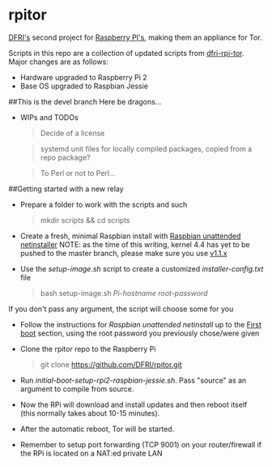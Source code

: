 # rpitor

[DFRI's](https://www.dfri.se/) second project for [Raspberry PI's](https://www.dfri.se/projekt/tor/rpi/), making them an appliance for Tor.

Scripts in this repo are a collection of updated scripts from [dfri-rpi-tor](https://github.com/DFRI/dfri-rpi-tor).
Major changes are as follows:
* Hardware upgraded to Raspberry Pi 2
* Base OS upgraded to Raspbian Jessie

##This is the devel branch
Here be dragons...
* WIPs and TODOs
	> Decide of a license

	> systemd unit files for locally compiled packages, copied from a repo package?

	> To Perl or not to Perl...

##Getting started with a new relay
* Prepare a folder to work with the scripts and such
	> mkdir scripts && cd scripts

* Create a fresh, minimal Raspbian install with [Raspbian unattended netinstaller](https://github.com/debian-pi/raspbian-ua-netinst)
NOTE: as the time of this writing, kernel 4.4 has yet to be pushed to the master branch, please make sure you use [v1.1.x](https://github.com/debian-pi/raspbian-ua-netinst/tree/v1.1.x)

* Use the _setup-image.sh_ script to create a customized _installer-config.txt_ file
	> bash setup-image.sh _Pi-hostname_ _root-password_

If you don't pass any argument, the script will choose some for you

* Follow the instructions for _Raspbian unattended netinstall_ up to the [First boot](https://github.com/debian-pi/raspbian-ua-netinst/tree/v1.1.x#first-boot) section, using the root password you previously chose/were given
* Clone the rpitor repo to the Raspberry Pi
	> git clone https://github.com/DFRI/rpitor.git

* Run _initial-boot-setup-rpi2-raspbian-jessie.sh_. Pass "source" as an argument to compile from source.
* Now the RPi will download and install updates and then reboot itself (this normally takes about 10-15 minutes).
* After the automatic reboot, Tor will be started.
* Remember to setup port forwarding (TCP 9001) on your router/firewall if the RPi is located on a NAT:ed private LAN

